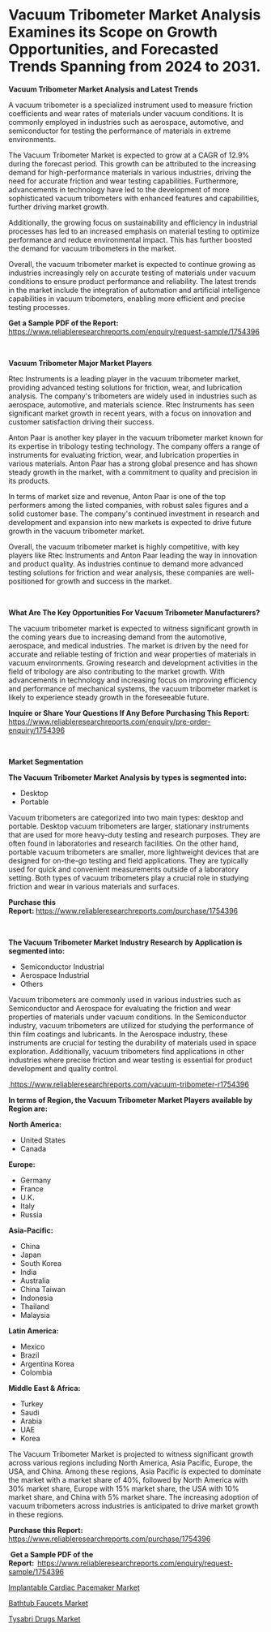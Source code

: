 <p><h1>Vacuum Tribometer Market Analysis Examines its Scope on Growth Opportunities, and Forecasted Trends Spanning from 2024 to 2031.</h1></p><p><strong>Vacuum Tribometer Market Analysis and Latest Trends</strong></p>
<p><p>A vacuum tribometer is a specialized instrument used to measure friction coefficients and wear rates of materials under vacuum conditions. It is commonly employed in industries such as aerospace, automotive, and semiconductor for testing the performance of materials in extreme environments.</p><p>The Vacuum Tribometer Market is expected to grow at a CAGR of 12.9% during the forecast period. This growth can be attributed to the increasing demand for high-performance materials in various industries, driving the need for accurate friction and wear testing capabilities. Furthermore, advancements in technology have led to the development of more sophisticated vacuum tribometers with enhanced features and capabilities, further driving market growth.</p><p>Additionally, the growing focus on sustainability and efficiency in industrial processes has led to an increased emphasis on material testing to optimize performance and reduce environmental impact. This has further boosted the demand for vacuum tribometers in the market.</p><p>Overall, the vacuum tribometer market is expected to continue growing as industries increasingly rely on accurate testing of materials under vacuum conditions to ensure product performance and reliability. The latest trends in the market include the integration of automation and artificial intelligence capabilities in vacuum tribometers, enabling more efficient and precise testing processes.</p></p>
<p><strong>Get a Sample PDF of the Report:&nbsp;</strong> <a href="https://www.reliableresearchreports.com/enquiry/request-sample/1754396">https://www.reliableresearchreports.com/enquiry/request-sample/1754396</a></p>
<p>&nbsp;</p>
<p><strong>Vacuum Tribometer Major Market Players</strong></p>
<p><p>Rtec Instruments is a leading player in the vacuum tribometer market, providing advanced testing solutions for friction, wear, and lubrication analysis. The company's tribometers are widely used in industries such as aerospace, automotive, and materials science. Rtec Instruments has seen significant market growth in recent years, with a focus on innovation and customer satisfaction driving their success.</p><p>Anton Paar is another key player in the vacuum tribometer market known for its expertise in tribology testing technology. The company offers a range of instruments for evaluating friction, wear, and lubrication properties in various materials. Anton Paar has a strong global presence and has shown steady growth in the market, with a commitment to quality and precision in its products.</p><p>In terms of market size and revenue, Anton Paar is one of the top performers among the listed companies, with robust sales figures and a solid customer base. The company's continued investment in research and development and expansion into new markets is expected to drive future growth in the vacuum tribometer market.</p><p>Overall, the vacuum tribometer market is highly competitive, with key players like Rtec Instruments and Anton Paar leading the way in innovation and product quality. As industries continue to demand more advanced testing solutions for friction and wear analysis, these companies are well-positioned for growth and success in the market.</p></p>
<p>&nbsp;</p>
<p><strong>What Are The Key Opportunities For Vacuum Tribometer Manufacturers?</strong></p>
<p><p>The vacuum tribometer market is expected to witness significant growth in the coming years due to increasing demand from the automotive, aerospace, and medical industries. The market is driven by the need for accurate and reliable testing of friction and wear properties of materials in vacuum environments. Growing research and development activities in the field of tribology are also contributing to the market growth. With advancements in technology and increasing focus on improving efficiency and performance of mechanical systems, the vacuum tribometer market is likely to experience steady growth in the foreseeable future.</p></p>
<p><strong>Inquire or Share Your Questions If Any Before Purchasing This Report:</strong> <a href="https://www.reliableresearchreports.com/enquiry/pre-order-enquiry/1754396">https://www.reliableresearchreports.com/enquiry/pre-order-enquiry/1754396</a></p>
<p>&nbsp;</p>
<p><strong>Market Segmentation</strong></p>
<p><strong>The Vacuum Tribometer Market Analysis by types is segmented into:</strong></p>
<p><ul><li>Desktop</li><li>Portable</li></ul></p>
<p><p>Vacuum tribometers are categorized into two main types: desktop and portable. Desktop vacuum tribometers are larger, stationary instruments that are used for more heavy-duty testing and research purposes. They are often found in laboratories and research facilities. On the other hand, portable vacuum tribometers are smaller, more lightweight devices that are designed for on-the-go testing and field applications. They are typically used for quick and convenient measurements outside of a laboratory setting. Both types of vacuum tribometers play a crucial role in studying friction and wear in various materials and surfaces.</p></p>
<p><strong>Purchase this Report:&nbsp;</strong><a href="https://www.reliableresearchreports.com/purchase/1754396">https://www.reliableresearchreports.com/purchase/1754396</a></p>
<p>&nbsp;</p>
<p><strong>The Vacuum Tribometer Market Industry Research by Application is segmented into:</strong></p>
<p><ul><li>Semiconductor Industrial</li><li>Aerospace Industrial</li><li>Others</li></ul></p>
<p><p>Vacuum tribometers are commonly used in various industries such as Semiconductor and Aerospace for evaluating the friction and wear properties of materials under vacuum conditions. In the Semiconductor industry, vacuum tribometers are utilized for studying the performance of thin film coatings and lubricants. In the Aerospace industry, these instruments are crucial for testing the durability of materials used in space exploration. Additionally, vacuum tribometers find applications in other industries where precise friction and wear testing is essential for product development and quality control.</p></p>
<p><a href="https://www.reliableresearchreports.com/vacuum-tribometer-r1754396">&nbsp;https://www.reliableresearchreports.com/vacuum-tribometer-r1754396</a></p>
<p><strong>In terms of Region, the Vacuum Tribometer Market Players available by Region are:</strong></p>
<p>
    <p> <strong> North America: </strong>
        <ul>
            <li>United States</li>
            <li>Canada</li>
        </ul>
        </p> 
    <p> <strong> Europe: </strong>
        <ul>
            <li>Germany</li>
            <li>France</li>
            <li>U.K.</li>
            <li>Italy</li>
            <li>Russia</li>
        </ul>
        </p> 
    <p> <strong> Asia-Pacific: </strong>
        <ul>
            <li>China</li>
            <li>Japan</li>
            <li>South Korea</li>
            <li>India</li>
            <li>Australia</li>
            <li>China Taiwan</li>
            <li>Indonesia</li>
            <li>Thailand</li>
            <li>Malaysia</li>
        </ul>
        </p> 
    <p> <strong> Latin America: </strong>
        <ul>
            <li>Mexico</li>
            <li>Brazil</li>
            <li>Argentina Korea</li>
            <li>Colombia</li>
        </ul>
        </p> 
    <p> <strong> Middle East & Africa: </strong>
        <ul>
            <li>Turkey</li>
            <li>Saudi</li>
            <li>Arabia</li>
            <li>UAE</li>
            <li>Korea</li>
        </ul>
    </p>
    </p>
<p><p>The Vacuum Tribometer Market is projected to witness significant growth across various regions including North America, Asia Pacific, Europe, the USA, and China. Among these regions, Asia Pacific is expected to dominate the market with a market share of 40%, followed by North America with 30% market share, Europe with 15% market share, the USA with 10% market share, and China with 5% market share. The increasing adoption of vacuum tribometers across industries is anticipated to drive market growth in these regions.</p></p>
<p><strong>Purchase this Report: </strong><a href="https://www.reliableresearchreports.com/purchase/1754396">https://www.reliableresearchreports.com/purchase/1754396</a></p>
<p>&nbsp;<strong>Get a Sample PDF of the Report:&nbsp;&nbsp;</strong><a href="https://www.reliableresearchreports.com/enquiry/request-sample/1754396">https://www.reliableresearchreports.com/enquiry/request-sample/1754396</a></p>
<p><strong></strong></p>
<p><p><a href="https://www.linkedin.com/pulse/implantable-cardiac-pacemaker-market-trends-analysis-forecasted-7503e?trackingId=4YCM4XlijzbhymDLjwe7ww%3D%3D">Implantable Cardiac Pacemaker Market</a></p><p><a href="https://www.linkedin.com/pulse/bathtub-faucets-market-competitive-analysis-trends-zioee?trackingId=yx%2B4aLDS9g3mMgCLRkQu%2BA%3D%3D">Bathtub Faucets Market</a></p><p><a href="https://www.linkedin.com/pulse/tysabri-drugs-market-outlook-industry-overview-forecast-2024-ev90e?trackingId=sZO8arvod3pX5IDeTyDhVA%3D%3D">Tysabri Drugs Market</a></p></p>